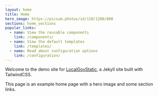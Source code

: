 ```yaml
---
layout: home
title: Home
hero_image: https://picsum.photos/id/110/1200/800
sections: home_sections
popular_links:
  - name: View the reusable components
    link: /components/
  - name: View the default templates
    link: /templates/
  - name: Read about configuration options
    link: /configuration/
---
```


Welcome to the demo site for [LocalGovStatic](https://github.com/FutureNorthants/LocalGovStatic), a Jekyll site built with TailwindCSS.

This page is an example home page with a hero image and some section links.
